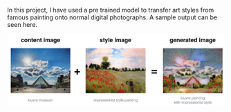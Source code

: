 In this project, I have used a pre trained model to transfer art styles from famous painting onto normal digital photographs. A sample output can be seen here.  

![Neural Style Transfer](images/louvre_generated.png)

